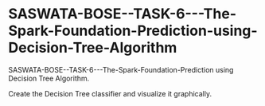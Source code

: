 # SASWATA-BOSE--TASK-6---The-Spark-Foundation-Prediction-using-Decision-Tree-Algorithm
SASWATA-BOSE--TASK-6---The-Spark-Foundation-Prediction using Decision Tree Algorithm.

Create the Decision Tree classifier and visualize it graphically. 

